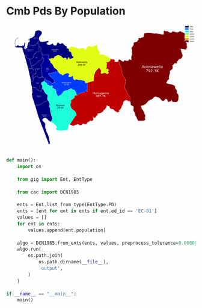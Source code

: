# Cmb Pds By Population

<p  align="center">
    <img src="https://raw.githubusercontent.com/nuuuwan/continuous_area_cartograms/main/examples/cmb_pds_by_population/output/animated.gif" alt="https://raw.githubusercontent.com/nuuuwan/continuous_area_cartograms/main/examples/cmb_pds_by_population/output/animated.gif"  />
</p>

```python
def main():
    import os

    from gig import Ent, EntType

    from cac import DCN1985

    ents = Ent.list_from_type(EntType.PD)
    ents = [ent for ent in ents if ent.ed_id == 'EC-01']
    values = []
    for ent in ents:
        values.append(ent.population)

    algo = DCN1985.from_ents(ents, values, preprocess_tolerance=0.0000001)
    algo.run(
        os.path.join(
            os.path.dirname(__file__),
            'output',
        )
    )

if __name__ == "__main__":
    main()

```
